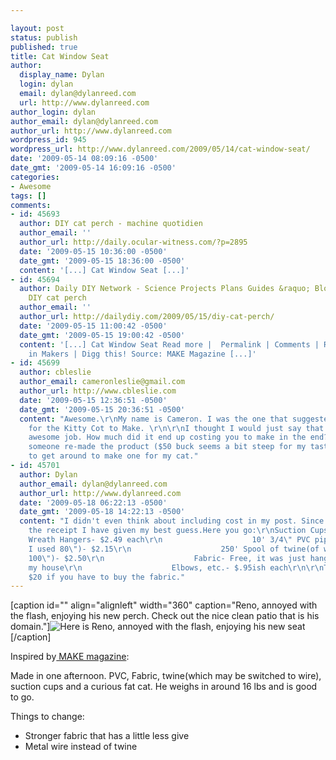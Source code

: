```yaml
---

layout: post
status: publish
published: true
title: Cat Window Seat
author:
  display_name: Dylan
  login: dylan
  email: dylan@dylanreed.com
  url: http://www.dylanreed.com
author_login: dylan
author_email: dylan@dylanreed.com
author_url: http://www.dylanreed.com
wordpress_id: 945
wordpress_url: http://www.dylanreed.com/2009/05/14/cat-window-seat/
date: '2009-05-14 08:09:16 -0500'
date_gmt: '2009-05-14 16:09:16 -0500'
categories:
- Awesome
tags: []
comments:
- id: 45693
  author: DIY cat perch - machine quotidien
  author_email: ''
  author_url: http://daily.ocular-witness.com/?p=2895
  date: '2009-05-15 10:36:00 -0500'
  date_gmt: '2009-05-15 18:36:00 -0500'
  content: '[...] Cat Window Seat [...]'
- id: 45694
  author: Daily DIY Network - Science Projects Plans Guides &raquo; Blog Archive &raquo;
    DIY cat perch
  author_email: ''
  author_url: http://dailydiy.com/2009/05/15/diy-cat-perch/
  date: '2009-05-15 11:00:42 -0500'
  date_gmt: '2009-05-15 19:00:42 -0500'
  content: '[...] Cat Window Seat Read more |  Permalink | Comments | Read more articles
    in Makers | Digg this! Source: MAKE Magazine [...]'
- id: 45699
  author: cbleslie
  author_email: cameronleslie@gmail.com
  author_url: http://www.cbleslie.com
  date: '2009-05-15 12:36:51 -0500'
  date_gmt: '2009-05-15 20:36:51 -0500'
  content: "Awesome.\r\nMy name is Cameron. I was the one that suggested the link
    for the Kitty Cot to Make. \r\n\r\nI thought I would just say that you did an
    awesome job. How much did it end up costing you to make in the end?  I am glad
    someone re-made the product ($50 buck seems a bit steep for my tastes). I need
    to get around to make one for my cat."
- id: 45701
  author: Dylan
  author_email: dylan@dylanreed.com
  author_url: http://www.dylanreed.com
  date: '2009-05-18 06:22:13 -0500'
  date_gmt: '2009-05-18 14:22:13 -0500'
  content: "I didn't even think about including cost in my post. Since I can't find
    the receipt I have given my best guess.Here you go:\r\nSuction Cups: Four 20lbs
    Wreath Hangers- $2.49 each\r\n                    10' 3/4\" PVC pipe(of which
    I used 80\")- $2.15\r\n                    250' Spool of twine(of which I used
    100\")- $2.50\r\n                    Fabric- Free, it was just hanging around
    my house\r\n                    Elbows, etc.- $.95ish each\r\n\r\nTotal: Around
    $20 if you have to buy the fabric."
---
```


[caption id="" align="alignleft" width="360" caption="Reno, annoyed with the flash, enjoying his new perch. Check out the nice clean patio that is his domain."]![Here is Reno, annoyed with the flash, enjoying his new seat][1][/caption]

   [1]: http://farm4.static.flickr.com/3564/3531471078_65617d80de.jpg (Comfy)

Inspired by[ MAKE magazine][2]: 

   [2]: http://blog.makezine.com/archive/2009/05/kitty_cot_window_cat_perch.html?CMP=OTC-0D6B48984890

Made in one afternoon. PVC, Fabric, twine(which may be switched to wire), suction cups and a curious fat cat. He weighs in around 16 lbs and is good to go.

Things to change:

  * Stronger fabric that has a little less give
  * Metal wire instead of twine
  

